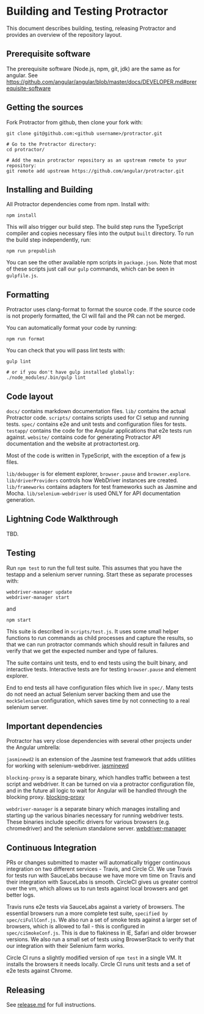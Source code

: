 # Building and Testing Protractor

This document describes building, testing, releasing Protractor and provides an overview of
the repository layout.

## Prerequisite software

The prerequisite software (Node.js, npm, git, jdk) are the same as for angular. See
https://github.com/angular/angular/blob/master/docs/DEVELOPER.md#prerequisite-software

## Getting the sources

Fork Protractor from github, then clone your fork with:

```shell
git clone git@github.com:<github username>/protractor.git

# Go to the Protractor directory:
cd protractor/

# Add the main protractor repository as an upstream remote to your repository:
git remote add upstream https://github.com/angular/protractor.git
```

## Installing and Building

All Protractor dependencies come from npm. Install with:

```shell
npm install
```

This will also trigger our build step. The build step runs the TypeScript compiler
and copies necessary files into the output `built` directory. To run the build step
independently, run:

```shell
npm run prepublish
```

You can see the other available npm scripts in `package.json`. Note that most of these
scripts just call our `gulp` commands, which can be seen in `gulpfile.js`.

## Formatting

Protractor uses clang-format to format the source code. If the source code is not properly formatted,
the CI will fail and the PR can not be merged.

You can automatically format your code by running:

```shell
npm run format
```

You can check that you will pass lint tests with:

```shell
gulp lint

# or if you don't have gulp installed globally:
./node_modules/.bin/gulp lint
```

## Code layout

`docs/` contains markdown documentation files.
`lib/` contains the actual Protractor code.
`scripts/` contains scripts used for CI setup and running tests.
`spec/` contains e2e and unit tests and configuration files for tests.
`testapp/` contains the code for the Angular applications that e2e tests run against.
`website/` contains code for generating Protractor API documentation and the website at protractortest.org.

Most of the code is written in TypeScript, with the exception of a few js files.

`lib/debugger` is for element explorer, `browser.pause` and `browser.explore`.
`lib/driverProviders` controls how WebDriver instances are created.
`lib/frameworks` contains adapters for test frameworks such as Jasmine and Mocha.
`lib/selenium-webdriver` is used ONLY for API documentation generation.

## Lightning Code Walkthrough

TBD.

## Testing

Run `npm test` to run the full test suite. This assumes that you have the testapp and a
selenium server running. Start these as separate processes with:

```shell
webdriver-manager update
webdriver-manager start
```

and

```shell
npm start
```

This suite is described in `scripts/test.js`. It uses some small helper functions to run commands
as child processes and capture the results, so that we can run protractor commands which should
result in failures and verify that we get the expected number and type of failures.

The suite contains unit tests, end to end tests using the built binary, and interactive tests.
Interactive tests are for testing `browser.pause` and element explorer.

End to end tests all have configuration files which live in `spec/`. Many tests do not need
an actual Selenium server backing them and use the `mockSelenium` configuration, which saves
time by not connecting to a real selenium server.

## Important dependencies

Protractor has very close dependencies with several other projects under the Angular umbrella:

`jasminewd2` is an extension of the Jasmine test framework that adds utilities for
working with selenium-webdriver. [jasminewd](https://github.com/angular/jasminewd)

`blocking-proxy` is a separate binary, which handles traffic between a test script and
webdriver. It can be turned on via a protractor configuration file, and in the future
all logic to wait for Angular will be handled through the blocking proxy.
[blocking-proxy](https://github.com/angular/blocking-proxy)

`webdriver-manager` is a separate binary which manages installing and starting up
the various binaries necessary for running webdriver tests. These binaries include
specific drivers for various browsers (e.g. chromedriver) and the selenium standalone
server. [webdriver-manager](https://github.com/angular/webdriver-manager)

## Continuous Integration

PRs or changes submitted to master will automatically trigger continuous integration on two
different services - Travis, and Circle CI. We use Travis for tests run with SauceLabs because
we have more vm time on Travis and their integration with SauceLabs is smooth. CircleCI gives us
greater control over the vm, which allows us to run tests against local browsers and get better
logs.

Travis runs e2e tests via SauceLabs against a variety of browsers. The essential browsers run a
more complete test suite, `specified by spec/ciFullConf.js`. We also run a set of smoke tests
against a larger set of browsers, which is allowed to fail - this is configured in
`spec/ciSmokeConf.js`. This is due to flakiness in IE, Safari and older browser versions.
We also run a small set of tests using BrowserStack to verify that our integration with their
Selenium farm works.

Circle CI runs a slightly modified version of `npm test` in a single VM. It installs
the browsers it needs locally. Circle CI runs unit tests and a set of e2e tests against Chrome.

## Releasing

See [release.md](https://github.com/angular/protractor/blob/master/release.md) for full instructions.
